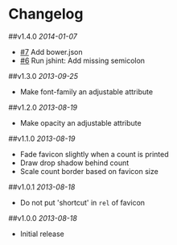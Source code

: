 # Changelog

##v1.4.0
*2014-01-07*

- [#7](https://github.com/chrishunt/favcount/pull/7) Add bower.json
- [#6](https://github.com/chrishunt/favcount/pull/6) Run jshint: Add missing semicolon

##v1.3.0
*2013-09-25*

- Make font-family an adjustable attribute

##v1.2.0
*2013-08-19*

- Make opacity an adjustable attribute

##v1.1.0
*2013-08-19*

- Fade favicon slightly when a count is printed
- Draw drop shadow behind count
- Scale count border based on favicon size

##v1.0.1
*2013-08-18*

- Do not put 'shortcut' in `rel` of favicon

##v1.0.0
*2013-08-18*

- Initial release
